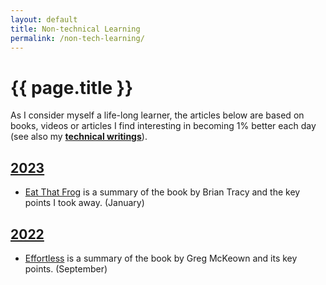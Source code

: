 ```yaml
---
layout: default
title: Non-technical Learning
permalink: /non-tech-learning/
---
```


# {{ page.title }}

As I consider myself a life-long learner, the articles below are based on books, videos or articles I find interesting in becoming 1% better each day (see also my [**technical writings**](/tech-learning/)).

<h2 id="y2023" style="text-decoration: underline;">2023</h2>

* [Eat That Frog](/non-tech-learning/eat-that-frog/) is a summary of the book by Brian Tracy and the key points I took away. (January)

<h2 id="y2022" style="text-decoration: underline;">2022</h2>

* [Effortless](/non-tech-learning/effortless-summary/) is a summary of the book by Greg McKeown and its key points. (September)
